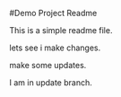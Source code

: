 #Demo Project Readme

This is a simple readme file.

lets see i make changes.


make some updates.

I am in update branch.
